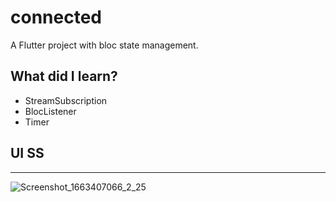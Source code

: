 # connected

A Flutter project with bloc state management.

## What did I learn?

- StreamSubscription
- BlocListener
- Timer

## UI SS
______________________________________
![Screenshot_1663407066_2_25](https://user-images.githubusercontent.com/35481593/190850410-92c30939-5f33-4660-a66c-d6c1946728f5.png)

